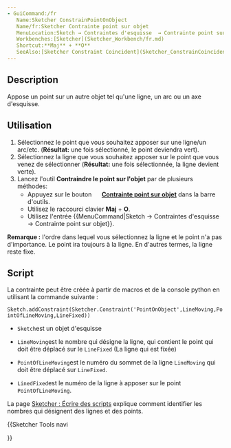 ```yaml
---
- GuiCommand:/fr
   Name:Sketcher ConstrainPointOnObject
   Name/fr:Sketcher Contrainte point sur objet
   MenuLocation:Sketch → Contraintes d'esquisse  → Contrainte point sur objet
   Workbenches:[Sketcher](Sketcher_Workbench/fr.md)
   Shortcut:**Maj** + **O**
   SeeAlso:[Sketcher Constraint Coincident](Sketcher_ConstrainCoincident/fr.md)
---
```


## Description

Appose un point sur un autre objet tel qu\'une ligne, un arc ou un axe d\'esquisse.

## Utilisation

1.  Sélectionnez le point que vous souhaitez apposer sur une ligne/un arc/etc. (**Résultat:** une fois sélectionné, le point deviendra vert).
2.  Sélectionnez la ligne que vous souhaitez apposer sur le point que vous venez de sélectionner (**Résultat:** une fois sélectionnée, la ligne devient verte).
3.  Lancez l\'outil **Contraindre le point sur l\'objet** par de plusieurs méthodes:
    -   Appuyez sur le bouton **<img src=images/Sketcher_ConstrainPointOnObject.svg style="width:16px"> [Contrainte point sur objet](Sketcher_ConstrainPointOnObject.md)** dans la barre d\'outils.
    -   Utilisez le raccourci clavier **Maj** + **O**.
    -   Utilisez l\'entrée {{MenuCommand|Sketch → Contraintes d'esquisse → Contrainte point sur objet}}.

**Remarque :** l\'ordre dans lequel vous sélectionnez la ligne et le point n\'a pas d\'importance. Le point ira toujours à la ligne. En d\'autres termes, la ligne reste fixe.

## Script

La contrainte peut être créée à partir de macros et de la console python en utilisant la commande suivante :


`Sketch.addConstraint(Sketcher.Constraint('PointOnObject',LineMoving,PointOfLineMoving,LineFixed))`

-    `Sketch`est un objet d\'esquisse

-    `LineMoving`est le nombre qui désigne la ligne, qui contient le point qui doit être déplacé sur le `LineFixed` (La ligne qui est fixée)

-    `PointOfLineMoving`est le numéro du sommet de la ligne `LineMoving` qui doit être déplacé sur `LineFixed`.

-    `LinedFixed`est le numéro de la ligne à apposer sur le point `PointOfLineMoving`.

La page [Sketcher : Écrire des scripts](Sketcher_scripting/fr.md) explique comment identifier les nombres qui désignent des lignes et des points.





{{Sketcher Tools navi

}}  
